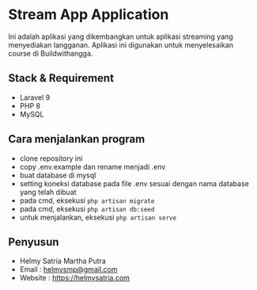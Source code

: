 # Stream App Application

Ini adalah aplikasi yang dikembangkan untuk aplikasi streaming yang menyediakan langganan. Aplikasi ini digunakan untuk menyelesaikan course di Buildwithangga.

## Stack & Requirement
- Laravel 9
- PHP 8
- MySQL

## Cara menjalankan program
- clone repository ini
- copy .env.example dan rename menjadi .env
- buat database di mysql
- setting koneksi database pada file .env sesuai dengan nama database yang telah dibuat
- pada cmd, eksekusi `php artisan migrate`
- pada cmd, eksekusi `php artisan db:seed`
- untuk menjalankan, eksekusi `php artisan serve`

## Penyusun

- Helmy Satria Martha Putra
- Email : helmysmp@gmail.com
- Website : https://helmysatria.com
